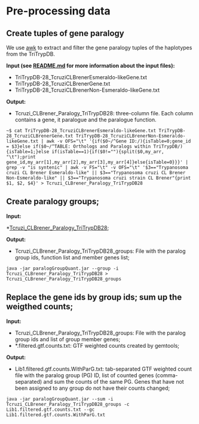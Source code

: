# Pre-processing data

## Create tuples of gene paralogy

We use [awk](https://en.wikipedia.org/wiki/AWK) to extract and filter the gene paralogy tuples of the haplotypes from the TriTrypDB.

**Input (see [README.md](https://github.com/vitorlimac2/paralogQuantY/blob/master/README.md) for more information about the input files):**

* TriTrypDB-28_TcruziCLBrenerEsmeraldo-likeGene.txt 
* TriTrypDB-28_TcruziCLBrenerGene.txt
* TriTrypDB-28_TcruziCLBrenerNon-Esmeraldo-likeGene.txt

**Output:**

* Tcruzi_CLBrener_Paralogy_TriTrypDB28: three-column file. Each column contains a gene, it paralogue and the paralogue function.
```
~$ cat TriTrypDB-28_TcruziCLBrenerEsmeraldo-likeGene.txt TriTrypDB-28_TcruziCLBrenerGene.txt TriTrypDB-28_TcruziCLBrenerNon-Esmeraldo-likeGene.txt | awk -v OFS="\t" '{if($0~/^Gene ID:/){isTable=0;gene_id = $3}else if($0~/^TABLE: Orthologs and Paralogs within TriTrypDB/){isTable=1;}else if(isTable==1){if($0!=""){split($0,my_arr, "\t");print gene_id,my_arr[1],my_arr[2],my_arr[3],my_arr[4]}else{isTable=0}}}' | grep -v "is syntenic" | awk -v FS="\t" -v OFS="\t" '$3=="Trypanosoma cruzi CL Brener Esmeraldo-like" || $3=="Trypanosoma cruzi CL Brener Non-Esmeraldo-like" || $3=="Trypanosoma cruzi strain CL Brener"{print $1, $2, $4}' > Tcruzi_CLBrener_Paralogy_TriTrypDB28
```
## Create paralogy groups; 

**Input:**

*[Tcruzi_CLBrener_Paralogy_TriTrypDB28](https://github.com/vitorlimac2/paralogQuantY/tree/master/metafiles);

**Output:**

* Tcruzi_CLBrener_Paralogy_TriTrypDB28_groups: File with the paralog group ids, function list and member genes list;

```
java -jar paralogGroupQuant.jar --group -i Tcruzi_CLBrener_Paralogy_TriTrypDB28 > Tcruzi_CLBrener_Paralogy_TriTrypDB28_groups
```

## Replace the gene ids by group ids; sum up the weigthed counts;

**Input:**

* Tcruzi_CLBrener_Paralogy_TriTrypDB28_groups: File with the paralog group ids and list of group member genes;
* \*.filtered.gtf.counts.txt: GTF weighted counts created by gemtools;

**Output:**

* Lib1.filtered.gtf.counts.WithParG.txt: tab-separated GTF weighted count file with the paralog group (PG) ID, list of counted genes (comma-separated) and sum the counts of the same PG. Genes that have not been assigned to any group do not have their counts changed;
```
java -jar paralogGroupQuant.jar --sum -i Tcruzi_CLBrener_Paralogy_TriTrypDB28_groups -c Lib1.filtered.gtf.counts.txt --gc Lib1.filtered.gtf.counts.WithParG.txt
```

